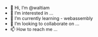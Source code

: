 - 👋 Hi, I’m @waltiam
- 👀 I’m interested in ...
- 🌱 I’m currently learning - webassembly
- 💞️ I’m looking to collaborate on ...
- 📫 How to reach me ...

<!---
waltiam/waltiam is a ✨ special ✨ repository because its `README.md` (this file) appears on your GitHub profile.
You can click the Preview link to take a look at your changes.
--->
